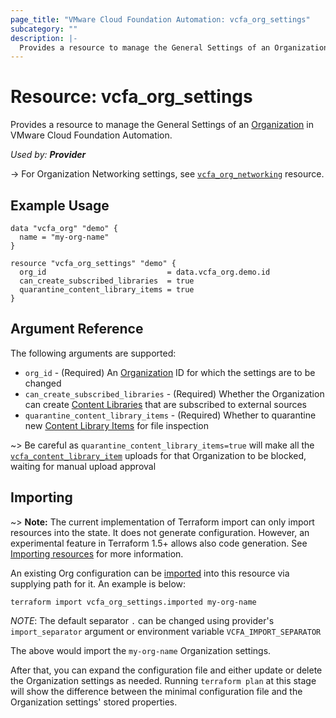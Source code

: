 ```yaml
---
page_title: "VMware Cloud Foundation Automation: vcfa_org_settings"
subcategory: ""
description: |-
  Provides a resource to manage the General Settings of an Organization in VMware Cloud Foundation Automation.
---
```


# Resource: vcfa_org_settings

Provides a resource to manage the General Settings of an [Organization][vcfa_org] in VMware Cloud Foundation Automation.

_Used by: **Provider**_

-> For Organization Networking settings, see [`vcfa_org_networking`](/providers/vmware/vcfa/latest/docs/resources/org_networking) resource.

## Example Usage

```hcl
data "vcfa_org" "demo" {
  name = "my-org-name"
}

resource "vcfa_org_settings" "demo" {
  org_id                           = data.vcfa_org.demo.id
  can_create_subscribed_libraries  = true
  quarantine_content_library_items = true
}
```

## Argument Reference

The following arguments are supported:

- `org_id` - (Required) An [Organization](/providers/vmware/vcfa/latest/docs/data-sources/organization) ID for which the settings are to be changed
- `can_create_subscribed_libraries` - (Required) Whether the Organization can create [Content Libraries](/providers/vmware/vcfa/latest/docs/resources/content_library) that are subscribed to external sources
- `quarantine_content_library_items` - (Required) Whether to quarantine new [Content Library Items](/providers/vmware/vcfa/latest/docs/resources/content_library_item) for file inspection

~> Be careful as `quarantine_content_library_items=true` will make all the [`vcfa_content_library_item`](/providers/vmware/vcfa/latest/docs/resources/content_library_item) uploads for that
Organization to be blocked, waiting for manual upload approval

## Importing

~> **Note:** The current implementation of Terraform import can only import resources into the
state. It does not generate configuration. However, an experimental feature in Terraform 1.5+ allows
also code generation. See [Importing resources][importing-resources] for more information.

An existing Org configuration can be [imported][docs-import] into this resource via supplying path
for it. An example is below:

```shell
terraform import vcfa_org_settings.imported my-org-name
```

_NOTE_: The default separator `.` can be changed using provider's `import_separator` argument or environment variable `VCFA_IMPORT_SEPARATOR`

The above would import the `my-org-name` Organization settings.

After that, you can expand the configuration file and either update or delete the Organization settings as needed. Running `terraform plan`
at this stage will show the difference between the minimal configuration file and the Organization settings' stored properties.

[docs-import]: https://www.terraform.io/docs/import
[importing-resources]: /providers/vmware/vcfa/latest/docs/guides/importing_resources
[vcfa_org]: /providers/vmware/vcfa/latest/docs/resources/org
